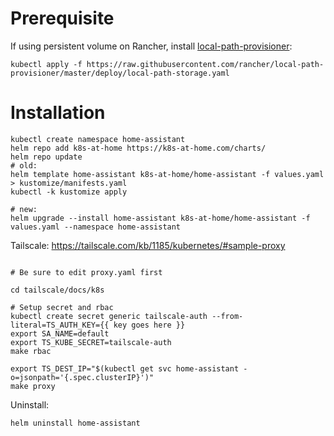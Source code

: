 # Prerequisite

If using persistent volume on Rancher, install [local-path-provisioner](https://github.com/rancher/local-path-provisioner):

```
kubectl apply -f https://raw.githubusercontent.com/rancher/local-path-provisioner/master/deploy/local-path-storage.yaml
```

# Installation

```
kubectl create namespace home-assistant
helm repo add k8s-at-home https://k8s-at-home.com/charts/
helm repo update
# old:
helm template home-assistant k8s-at-home/home-assistant -f values.yaml > kustomize/manifests.yaml
kubectl -k kustomize apply

# new:
helm upgrade --install home-assistant k8s-at-home/home-assistant -f values.yaml --namespace home-assistant
```

Tailscale: https://tailscale.com/kb/1185/kubernetes/#sample-proxy
```

# Be sure to edit proxy.yaml first

cd tailscale/docs/k8s

# Setup secret and rbac
kubectl create secret generic tailscale-auth --from-literal=TS_AUTH_KEY={{ key goes here }}
export SA_NAME=default
export TS_KUBE_SECRET=tailscale-auth
make rbac

export TS_DEST_IP="$(kubectl get svc home-assistant -o=jsonpath='{.spec.clusterIP}')"
make proxy
```

Uninstall:
```
helm uninstall home-assistant
```
